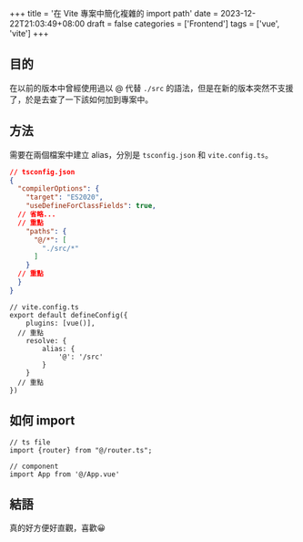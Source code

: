 +++
title = '在 Vite 專案中簡化複雜的 import path'
date = 2023-12-22T21:03:49+08:00
draft = false
categories = ['Frontend']
tags = ['vue', 'vite']
+++

## 目的

在以前的版本中曾經使用過以 @ 代替 `./src` 的語法，但是在新的版本突然不支援了，於是去查了一下該如何加到專案中。

## 方法

需要在兩個檔案中建立 alias，分別是 `tsconfig.json` 和 `vite.config.ts`。

```json
// tsconfig.json
{
  "compilerOptions": {
    "target": "ES2020",
    "useDefineForClassFields": true,
  // 省略...
  // 重點
    "paths": {
      "@/*": [
        "./src/*"
      ]
    }
  // 重點
  }
}
```

```tsx
// vite.config.ts
export default defineConfig({
    plugins: [vue()],
  // 重點
    resolve: {
        alias: {
            '@': '/src'
        }
    }
  // 重點
})
```

## 如何 import

```tsx
// ts file
import {router} from "@/router.ts";

// component
import App from '@/App.vue'
```

## 結語

真的好方便好直觀，喜歡😀

